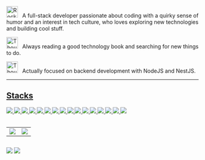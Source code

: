  <img src="https://raw.githubusercontent.com/Tarikul-Islam-Anik/Animated-Fluent-Emojis/master/Emojis/Travel%20and%20places/Rocket.png" alt="Rocket" width="30" height="30" /> &nbsp; A full-stack developer passionate about coding with a quirky sense of humor and an interest in tech culture, who loves exploring new technologies and building cool stuff.

 
<img src="https://raw.githubusercontent.com/Tarikul-Islam-Anik/Animated-Fluent-Emojis/master/Emojis/Smilies/Thought%20Balloon.png" alt="Thought Balloon" width="30" height="30" /> &nbsp;  Always reading a good technology book and searching for new things to do.


<img src="https://github.com/Tarikul-Islam-Anik/Animated-Fluent-Emojis/blob/master/Emojis/Objects/Laptop.png" alt="Thought Balloon" width="30" height="30" /> &nbsp;  Actually focused on backend development with NodeJS and NestJS.

---

<link rel="stylesheet" href="https://cdn.jsdelivr.net/gh/devicons/devicon@v2.15.1/devicon.min.css">
<div>
  <a href="https://github.com/htamagnus">
</div>
  <div style="display: inline_block">

  <h2>Stacks</h2>
<img src="https://img.shields.io/badge/figma-F73C7B?logo=figma&style=for-the-badge&logoColor=F2F2F2"/>
<img src="https://img.shields.io/badge/html5-4D4577?logo=html5&style=for-the-badge&logoColor=F2F2F2"/>
<img src="https://img.shields.io/badge/javascript-F73C7B?logo=javascript&style=for-the-badge&logoColor=F2F2F2"/>
<img src="https://img.shields.io/badge/typescript-4D4577?logo=typescript&style=for-the-badge&logoColor=F2F2F2"/> 
<img src="https://img.shields.io/badge/react-F73C7B?logo=react&style=for-the-badge&logoColor=F2F2F2"/>
<img src="https://img.shields.io/badge/nestjs-F73C7B?logo=nestjs&style=for-the-badge&logoColor=F2F2F2"/>
<img src="https://img.shields.io/badge/visual%20studio%20code-393359?logo=visual%20studio%20code&style=for-the-badge&logoColor=F2F2F2"/>
<img src="https://img.shields.io/badge/css3-F73C7B?logo=css3&style=for-the-badge&logoColor=F2F2F2"/>
<img src="https://img.shields.io/badge/sass-393359?logo=sass&style=for-the-badge&logoColor=F2F2F2"/>
<img src="https://img.shields.io/badge/mysql-4D4577?logo=mysql&style=for-the-badge&logoColor=F2F2F2"/> 
<img src="https://img.shields.io/badge/mongodb-F73C7B?logo=mongodb&style=for-the-badge&logoColor=F2F2F2"/>
<img src="https://img.shields.io/badge/docker-4D4577?logo=docker&style=for-the-badge&logoColor=F2F2F2"/>
<img src="https://img.shields.io/badge/prisma-393359?logo=prisma&style=for-the-badge&logoColor=F2F2F2"/>
<img src="https://img.shields.io/badge/git-F73C7B?logo=git&style=for-the-badge&logoColor=F2F2F2"/>
<img src="https://img.shields.io/badge/node.js-F73C7B?logo=node.js&style=for-the-badge&logoColor=F2F2F2"/>
<img src="https://img.shields.io/badge/bootstrap-4D4577?logo=bootstrap&style=for-the-badge&logoColor=F2F2F2"/>



<!---
  ![JavaScript](https://img.shields.io/badge/-JavaScript-333333?style=flat&logo=javascript)
  ![Typescript](https://img.shields.io/badge/-Typescript-333333?style=flat&logo=typescript)
  ![Figma](https://img.shields.io/badge/-Figma-333333?style=flat&logo=figma)
  ![HTML](https://img.shields.io/badge/-HTML5-333333?style=flat&logo=html5)
  ![CSS](https://img.shields.io/badge/-CSS3-333333?style=flat&logo=css3)
  ![React](https://img.shields.io/badge/-React-333333?style=flat&logo=react)
  ![NodeJS](https://img.shields.io/badge/-NodeJS-333333?style=flat&logo=node)
  ![Java](https://img.shields.io/badge/-Java-333333?style=flat&logo=java)
  ![Git](https://img.shields.io/badge/-Git-333333?style=flat&logo=git)
  ![MySQL](https://img.shields.io/badge/-MySQL-333333?style=flat&logo=mysql)
  ![MongoDB](https://img.shields.io/badge/-MongoDB-333333?style=flat&logo=mongodb)
-->

</div>
<br>
<table>
  <tr>
    <td>
        <img src="https://github-readme-streak-stats.herokuapp.com/?user=htamagnus&theme=dracula&hide_border=false" />
    </td>
    <td>
<!--      <img src="https://github-readme-stats.vercel.app/api/top-langs/?username=htamagnus&theme=dracula&hide_border=false&include_all_commits=true&count_private=true&layout=compact" /> -->
       <img src="https://github-readme-stats.vercel.app/api/top-langs/?username=htamagnus&theme=dracula&hide_progress=true" />
<!--             <img src="https://github-readme-stats.vercel.app/api/top-langs/?username=htamagnus&theme=dracula&hide_border=false&include_all_commits=true&count_private=true&layout=donut" /> -->
<!--       <img src="https://github-readme-stats.vercel.app/api?username=htamagnus&theme=dracula&show_icons=true" /> -->
    </td>
  </tr>
</table>

  ##
  
  <div>
<!--   <a href="https://www.instagram.com/agathamagnuss/" target="_blank"><img src="https://img.shields.io/badge/-Instagram-%23E4405F?style=for-the-badge&logo=instagram&logoColor=white" target="_blank"></a>
  <a href="https://www.linkedin.com/in/agathamagnus/" target="_blank"><img src="https://img.shields.io/badge/-LinkedIn-%230077B5?style=for-the-badge&logo=linkedin&logoColor=white" target="_blank">
  <a href="https://open.spotify.com/user/2132zypy2iomd4rpaz52xkmby?si=1dcf8efaf09f42f7" target="_blank"><img src="https://img.shields.io/badge/Spotify-1ED760?&style=for-the-badge&logo=spotify&logoColor=white" target="_blank"></a> -->
  <a href="https://www.linkedin.com/in/agathamagnus/"><img src="https://img.shields.io/badge/linkedin-4D4577?style=for-the-badge&logoColor=F2F2F2&logo=linkedin"/></a>
  <a href="mailto:agathamagnus18@gmail.com"><img src="https://img.shields.io/badge/email-4D4577?logo=gmail&style=for-the-badge&logoColor=F2F2F2"/></a>
  
  </div>
